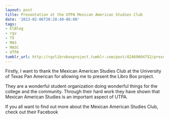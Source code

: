 ```yaml
---
layout: post
title: Presentation at the UTPA Mexican American Studies Club
date: '2013-02-06T20:28:40-06:00'
tags:
- ElBlog
- rgv
- TX
- MAS
- MASC
- UTPA
tumblr_url: http://rgvlibroboxproject.tumblr.com/post/42469604752/presentation-at-the-utpa-mexican-american-studies-club
---
```

Firstly, I want to thank the Mexican American Studies Club at the University of Texas Pan American for allowing me to present the Libro Box project.

They are a wonderful student organization doing wonderful things for the college and the community. Through their hard work they have shown that Mexican American Studies is an important aspect of UTPA.

If you all want to find out more about the Mexican American Studies Club, check out their Facebook
